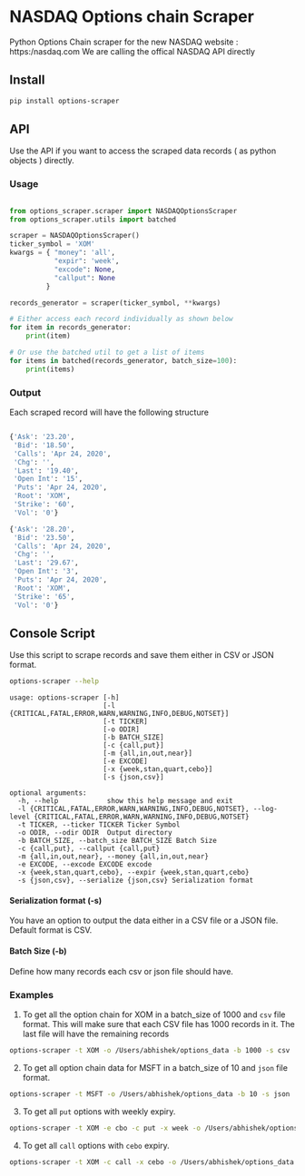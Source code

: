 # NASDAQ Options chain Scraper

Python Options Chain scraper for the new NASDAQ website : https:/nasdaq.com
We are calling the offical NASDAQ API directly

## Install 

```bash
pip install options-scraper
```

## API

Use the API if you want to access the scraped data records ( as python objects ) directly.

### Usage

```python

from options_scraper.scraper import NASDAQOptionsScraper
from options_scraper.utils import batched

scraper = NASDAQOptionsScraper()
ticker_symbol = 'XOM'
kwargs = { "money": 'all',
           "expir": 'week',
           "excode": None,
           "callput": None
         }

records_generator = scraper(ticker_symbol, **kwargs)

# Either access each record individually as shown below
for item in records_generator:
    print(item)

# Or use the batched util to get a list of items
for items in batched(records_generator, batch_size=100):
    print(items)

```

### Output

Each scraped record will have the following structure


```python

{'Ask': '23.20',
 'Bid': '18.50',
 'Calls': 'Apr 24, 2020',
 'Chg': '',
 'Last': '19.40',
 'Open Int': '15',
 'Puts': 'Apr 24, 2020',
 'Root': 'XOM',
 'Strike': '60',
 'Vol': '0'}

{'Ask': '28.20',
 'Bid': '23.50',
 'Calls': 'Apr 24, 2020',
 'Chg': '',
 'Last': '29.67',
 'Open Int': '3',
 'Puts': 'Apr 24, 2020',
 'Root': 'XOM',
 'Strike': '65',
 'Vol': '0'}

```

## Console Script

Use this script to scrape records and save them either in CSV or JSON format.

```bash
options-scraper --help
```

```text
usage: options-scraper [-h]
                       [-l {CRITICAL,FATAL,ERROR,WARN,WARNING,INFO,DEBUG,NOTSET}]
                       [-t TICKER] 
                       [-o ODIR] 
                       [-b BATCH_SIZE] 
                       [-c {call,put}]
                       [-m {all,in,out,near}] 
                       [-e EXCODE]
                       [-x {week,stan,quart,cebo}] 
                       [-s {json,csv}]

optional arguments:
  -h, --help            show this help message and exit
  -l {CRITICAL,FATAL,ERROR,WARN,WARNING,INFO,DEBUG,NOTSET}, --log-level {CRITICAL,FATAL,ERROR,WARN,WARNING,INFO,DEBUG,NOTSET}
  -t TICKER, --ticker TICKER Ticker Symbol
  -o ODIR, --odir ODIR  Output directory
  -b BATCH_SIZE, --batch_size BATCH_SIZE Batch Size
  -c {call,put}, --callput {call,put}
  -m {all,in,out,near}, --money {all,in,out,near}
  -e EXCODE, --excode EXCODE excode
  -x {week,stan,quart,cebo}, --expir {week,stan,quart,cebo}
  -s {json,csv}, --serialize {json,csv} Serialization format
```


#### Serialization format (-s)
You have an option to output the data either in a CSV file or a JSON file.
Default format is CSV.

#### Batch Size (-b)
Define how many records each csv or json file should have.


### Examples
1. To get all the option chain for XOM in a batch_size of 1000 and `csv` file format.
This will make sure that each CSV file has 1000 records in it.
The last file will have the remaining records

```bash
options-scraper -t XOM -o /Users/abhishek/options_data -b 1000 -s csv
```


2. To get all option chain data for MSFT in a batch_size of 10 and `json` file format.
```bash
options-scraper -t MSFT -o /Users/abhishek/options_data -b 10 -s json
```

3. To get all `put` options with weekly expiry.
```bash
options-scraper -t XOM -e cbo -c put -x week -o /Users/abhishek/options_data
```

4. To get all `call` options with `cebo` expiry.
```bash
options-scraper -t XOM -c call -x cebo -o /Users/abhishek/options_data
```


